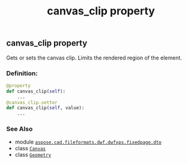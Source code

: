 ﻿---
title: canvas_clip property
second_title: Aspose.CAD for Python via .NET API References
description: 
type: docs
weight: 50
url: /python-net/aspose.cad.fileformats.dwf.dwfxps.fixedpage.dto/canvas/canvas_clip/
is_root: false
---

## canvas_clip property


Gets or sets the canvas clip.
Limits the rendered region of the element.
### Definition:
```python
@property
def canvas_clip(self):
    ...
@canvas_clip.setter
def canvas_clip(self, value):
    ...
```

### See Also
* module [`aspose.cad.fileformats.dwf.dwfxps.fixedpage.dto`](../../)
* class [`Canvas`](/cad/python-net/aspose.cad.fileformats.dwf.dwfxps.fixedpage.dto/canvas)
* class [`Geometry`](/cad/python-net/aspose.cad.fileformats.dwf.dwfxps.fixedpage.dto/geometry)
